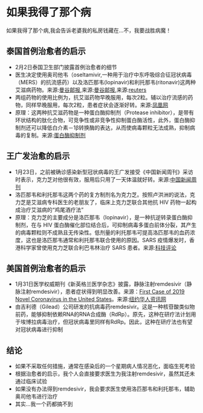 # 如果我得了那个病
如果我得了那个病,我会告诉老婆我的私房钱藏在...不，我要战胜病魔！

## 泰国首例治愈者的启示
* 2月2日泰国卫生部门披露首例治愈者的细节
* 医生决定使用奥司他韦（oseltamivir,一种用于治疗中东呼吸综合征冠状病毒（MERS）的抗流感药）以及洛匹那韦(lopinavir)和利托那韦(ritonavir)这两种艾滋病药物。来源:[曼谷邮报](https://www.bangkokpost.com/learning/easy/1849094/thai-doctors-claim-drug-success-against-virus#cxrecs_s),来源:[曼谷邮报](https://www.bangkokpost.com/thailand/general/1849024/thai-doctors-say-two-drug-groups-help-cure-patient),来源:[reuters](https://www.reuters.com/article/us-china-health-thailand-idUSKBN1ZW0GQ)
* 两组药物的使用比例为，抗艾滋药物早晚服用，每次2粒。辅以治疗流感的药物，同样早晚服用，每次2粒，患者症状会逐渐好转。来源:[凤凰网](https://news.ifeng.com/c/7tl7uYbCNtY)
* 原理：这两种抗艾滋药物是一种蛋白酶抑制剂（Protease inhibitor），是带有环状结构的肽化合物，可竞争性或非竞争性抑制蛋白酶活性，此外，蛋白酶抑制剂还可以降低白介素－1β转换酶的表达，从而使病毒颗粒无法成熟，抑制病毒的复制。来源:[蛋白酶抑制剂](https://zh.wikipedia.org/wiki/%E8%9B%8B%E7%99%BD%E9%85%B6%E6%8A%91%E5%88%B6%E5%89%82)

## 王广发治愈的启示
* 1月23日，之前被确诊感染新型冠状病毒的王广发接受《中国新闻周刊》采访时表示，克力芝对他很有效，服用后只用了一天体温就好转。来源:[中国新闻周刊](https://m.sg.weibo.com/user/chinanewsweek/4464013436477802)
* 洛匹那韦和利托那韦这两个药的复方制剂名为克力芝。按照卢洪洲的说法，克力芝是艾滋病专科医生的老朋友了，临床上克力芝联合其他抗 HIV 药物一起构成治疗艾滋病的“鸡尾酒疗法”
* 原理：克力芝的主要成分是洛匹那韦（lopinavir），是一种抗逆转录蛋白酶抑制剂，在与 HIV 蛋白酶催化部位结合后，可抑制病毒多蛋白前体分裂，其产生的病毒颗粒则不成熟且无传染性。低剂量的利托那韦可提高洛匹那韦的血药浓度，这也是洛匹那韦通常和利托那韦联合使用的原因。SARS 疫情爆发时，香港科学家曾使用克力芝联合利巴韦林治疗 SARS 患者。来源:[科技评论](http://www.mittrchina.com/news/4725)

## 美国首例治愈者的启示
* 1月31日医学权威期刊《新英格兰医学杂志》披露，静脉注射remdesivir（静脉注射remdesivir），患者症状得到明显改善。来源：[First Case of 2019 Novel Coronavirus in the United States](https://www.nejm.org/doi/full/10.1056/NEJMoa2001191)。来源:[纽约华人资讯网](https://mp.weixin.qq.com/s/2mTWYxNwv7kNgD2ebbezhw)
* 由吉利德（Gilead）公司研发的抗病毒药remdesivir。这是一种核苷酸类似物前药，能够抑制依赖RNA的RNA合成酶（RdRp）。原先，这种在研疗法计划用于埃博拉病毒治疗，但冠状病毒里同样有RdRp。因此，这种在研疗法也有望对冠状病毒进行抑制


## 结论
* 如果不采取任何措施，通常在感染后的一个星期病人情况恶化，面临生死考验
* 根据治愈者的启示，我个人会直接要求医生为我注射remdesivir，虽然其还未通过临床试验
* 如果没有办法得到remdesivir，我会要求医生使用洛匹那韦和利托那韦，辅助奥司他韦进行治疗
* 其实...我一个药都搞不到